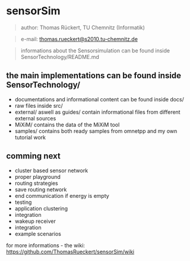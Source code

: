 # sensorSim

> author: Thomas Rückert, TU Chemnitz (Informatik)

> e-mail: thomas.rueckert@s2010.tu-chemnitz.de

> informations about the Sensorsimulation can be found inside SensorTechnology/README.md

## the main implementations can be found inside SensorTechnology/

* documentations and informational content can be found inside docs/
 * raw files inside src/
 * external/ aswell as guides/ contain informational files from different external sources 
* MiXiM/ contains the data of the MiXiM tool
* samples/ contains both ready samples from omnetpp and my own tutorial work

## comming next

* cluster based sensor network
 * proper playground
 * routing strategies
 * save routing network
 * end communication if energy is empty
 * testing
* application clustering
 * integration
* wakeup receiver
 * integration
* example scenarios

for more informations - the wiki: https://github.com/ThomasRueckert/sensorSim/wiki
